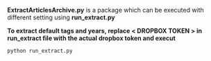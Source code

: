 **ExtractArticlesArchive.py** is a package which can be executed with different setting using **run_extract.py**



**To extract default tags and years, replace < DROPBOX TOKEN > in run_extract file with the actual dropbox token and execut**

```python
python run_extract.py
```



